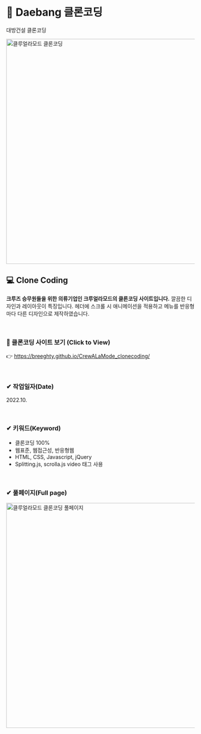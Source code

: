 # 📌 Daebang 클론코딩
대방건설 클론코딩

<img src="./img/responsive_crew.png" width="600px" height="auto" alt="클루얼라모드 클론코딩">

## 💻 Clone Coding 
**크루즈 승무원들을 위한 의류기업인 크루얼라모드의 클론코딩 사이트입니다.** 깔끔한 디자인과 레이아웃이 특징입니다. 헤더에 스크롤 시 애니메이션을 적용하고 메뉴를 반응형마다 다른 디자인으로 제작하였습니다.

<br>

### 👀 클론코딩 사이트 보기 (Click to View) 
👉 <https://breeghty.github.io/CrewALaMode_clonecoding/>

<br>

### ✔ 작업일자(Date)
2022.10.

<br>

### ✔ 키워드(Keyword)
- 클론코딩 100%
- 웹표준, 웹접근성, 반응형웹
- HTML, CSS, Javascript, jQuery
- Splitting.js, scrolla.js video 태그 사용

<br>

### ✔ 풀페이지(Full page)
<img src="./img/full_crewalamode.png" width="600px" height="auto" alt="클루얼라모드 클론코딩 풀페이지">
